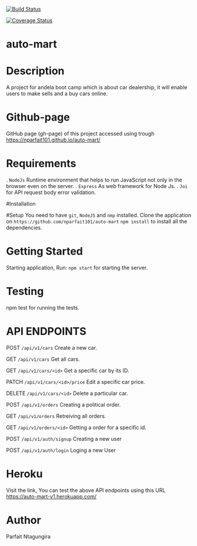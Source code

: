 [![Build Status](https://travis-ci.org/nparfait101/auto-mart.svg?branch=develop)](https://travis-ci.org/nparfait101/auto-mart)

[![Coverage Status](https://coveralls.io/repos/github/nparfait101/auto-mart/badge.svg)](https://coveralls.io/github/nparfait101/auto-mart)

# auto-mart

# Description

A project for andela boot camp which is about car dealership, it will enable users to make sells and a buy cars online.

# Github-page

GitHub page (gh-page) of this project accessed using trough https://nparfait101.github.io/auto-mart/

# Requirements

. `NodeJs` Runtime environment that helps to run JavaScript not only in the browser even on the server.
. `Express` As web framework for Node Js.
. `Joi` for API request body error validation.

#Installation

#Setup
You need to have `git`, `NodeJS` and `nmp` installed.
Clone the application on `https://github.com/nparfait101/auto-mart`
`npm install` to install all the dependencies.

# Getting Started

Starting application, Run:
`npm start` for starting the server.

# Testing

npm test for running the tests.

# API ENDPOINTS

POST `/api/v1/cars` Create a new car.

GET `/api/v1/cars` Get all cars.

GET `/api/v1/cars/<id>` Get a specific car by its ID.

PATCH `/api/v1/cars/<id>/price` Edit a specific car price.

DELETE `/api/v1/cars/<id>` Delete a particular car.

POST `/api/v1/orders` Creating a political order.

GET `/api/v1/orders` Retreiving all orders.

GET `/api/v1/orders/<id>` Getting a order for a specific id.

POST `/api/v1/auth/signup` Creating a new user

POST `/api/v1/auth/login` Loging a new User

# Heroku

Visit the link, You can test the above API endpoints using this URL https://auto-mart-v1.herokuapp.com/

# Author

Parfait Ntagungira
